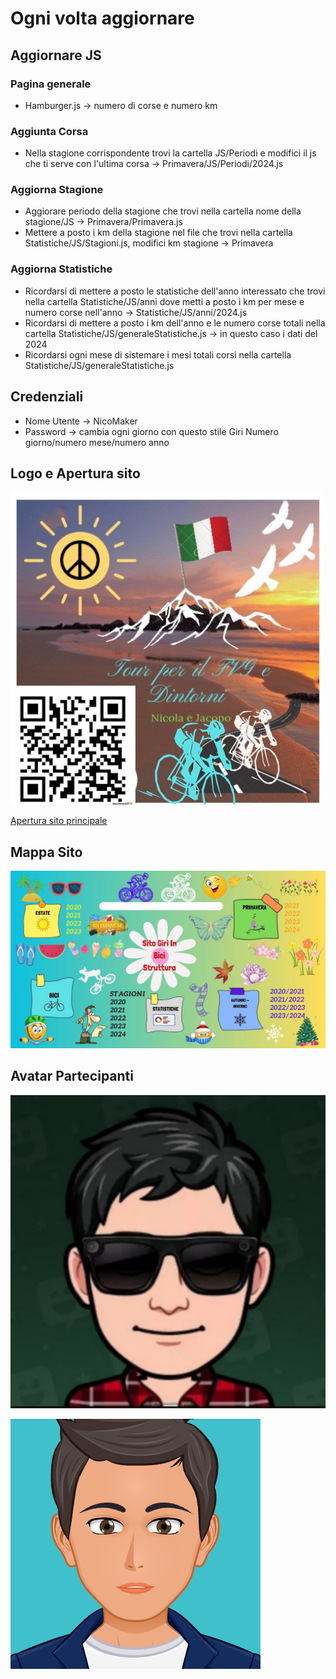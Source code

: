 # Ogni volta aggiornare

## Aggiornare JS

### Pagina generale

- Hamburger.js -> numero di corse e numero km

### Aggiunta Corsa

- Nella stagione corrispondente trovi la cartella JS/Periodi e modifici il js che ti serve con l'ultima corsa -> Primavera/JS/Periodi/2024.js

### Aggiorna Stagione

- Aggiorare periodo della stagione che trovi nella cartella nome della stagione/JS -> Primavera/Primavera.js
- Mettere a posto i km della stagione nel file che trovi nella cartella Statistiche/JS/Stagioni.js, modifici km stagione -> Primavera

### Aggiorna Statistiche

- Ricordarsi di mettere a posto le statistiche dell'anno interessato che trovi nella cartella Statistiche/JS/anni dove metti a posto i km per mese e numero corse nell'anno -> Statistiche/JS/anni/2024.js
- Ricordarsi di mettere a posto i km dell'anno e le numero corse totali nella cartella Statistiche/JS/generaleStatistiche.js -> in questo caso i dati del 2024
- Ricordarsi ogni mese di sistemare i mesi totali corsi nella cartella Statistiche/JS/generaleStatistiche.js

## Credenziali

- Nome Utente -> NicoMaker
- Password -> cambia ogni giorno con questo stile Giri Numero giorno/numero mese/numero anno

## Logo e Apertura sito

[![Logo](imagini%20Html%20sito%20principale/Logo%20.jpg)](https://giri-in-bici.netlify.app/)

[Apertura sito principale](https://giri-in-bici.netlify.app/)

## Mappa Sito

![Mappa Sito](About_US/Mappa.jpg)

## Avatar Partecipanti

[![AvatarNM](About_US/Avatar/AvatarNM.jpg)][NM]

[![AvatarJR](About_US/Avatar/AvatarJR.png)][JR]

[NM]:https://www.komoot.com/it-it/user/1372754001803
[JR]:https://www.komoot.com/it-it/user/1381372752571